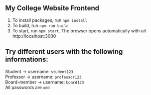 ## My College Website Frontend

1. To install packages, run `npm install`
2. To build, run `npm run build`
3. To start, run `npm start`. The browser opens automatically with url http://localhost:3000

## Try different users with the following informations:

Student -> username: `student123`\
Professor -> username: `professor123`\
Board-member -> username: `board123`\
All passwords are `xdd`
